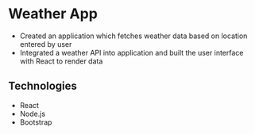 # Weather App
 - Created an application which fetches weather data based on location entered by user
- Integrated a weather API into application and built the user interface with React to render data


## Technologies

- React
- Node.js
- Bootstrap

